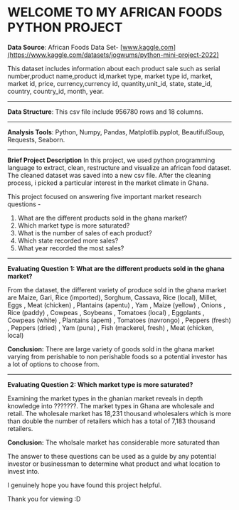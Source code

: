 # WELCOME TO MY AFRICAN FOODS PYTHON PROJECT #
**Data Source**: African Foods Data Set-  [www.kaggle.com](https://www.kaggle.com/datasets/jogwums/python-mini-project-2022)

This dataset includes information about each product sale such as serial number,product name,product id,market type, market type id, market, market id, price, currency,currency id, quantity,unit_id, state, state_id, country, country_id, month, year.
______________________________________________________________________________________________________________________________________________________
**Data Structure**: This csv file include 956780 rows and 18 columns.
_____________________________________________________________________________________________________________________________________________________
**Analysis Tools**: Python, Numpy, Pandas, Matplotlib.pyplot, BeautifulSoup, Requests, Seaborn.
______________________________________________________________________________________________________________________________________________________
**Brief Project Description**
In this project, we used python programming language to extract, clean, restructure and visualize an african food dataset. The cleaned  dataset was saved into a new csv file. After the cleaning process, i picked a particular interest in the market climate in Ghana.

This project focused on answering five important market research questions -

1. What are the different products sold in the ghana market?
2. Which market type is more saturated?
3. What is the number of sales of each product?
4. Which state recorded more sales?
5. What year recorded the most sales?
________________________________________________________________________________________________________________________________________________________
**Evaluating Question 1: What are the different products sold in the ghana market?**

From the dataset, the different variety of produce sold in the ghana market are Maize, Gari, Rice (imported), Sorghum, Cassava,
       Rice (local), Millet, Eggs , Meat (chicken) ,
       Plantains (apentu) , Yam , Maize (yellow) , Onions ,
       Rice (paddy) , Cowpeas , Soybeans , Tomatoes (local) ,
       Eggplants , Cowpeas (white) , Plantains (apem) ,
       Tomatoes (navrongo) , Peppers (fresh) , Peppers (dried) ,
       Yam (puna) , Fish (mackerel, fresh) , Meat (chicken, local) 
       
**Conclusion:** There are large variety of goods sold in the ghana market varying from perishable to non perishable foods so a potential investor has a lot of options to choose from.
__________________________________________________________________________________________________________________________________________________________   
**Evaluating Question 2: Which market type is more saturated?**

Examining the market types in the ghanian market reveals in depth knowledge into ???????. The market types in Ghana are wholesale and retail. The wholesale market has 18,231 thousand wholesalers which is more than double the number of retailers which has a total of 7,183 thousand retailers.

**Conclusion:** The wholsale market has considerable more saturated than 













The answer to these questions can be used as a guide by any potential investor or businessman to determine what product and what location to invest into.

I genuinely hope you have found this project helpful.

Thank you for viewing :D
